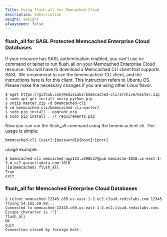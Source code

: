 ```yaml
---
Title: Using flush_all for Memcached Cloud
description: $description
weight: $weight
alwaysopen: false
---
```

### flush\_all for SASL Protected Memcached Enterprise Cloud Databases

If your resource has SASL authentication enabled, you can't use nc
command or telnet to run flush\_all on your Memcached Enterprise Cloud
resource. You will have to download a Memcached CLI client that supports
SASL. We recommend to use the bmemcached-CLI client, and the
instructions here is for this client. This instruction refers to Ubuntu
OS. Please make the necessary changes if you are using other Linux
flavor.

``` {style="border: 2px solid #ddd; background-color: #333; color: #fff; padding: 10px; -webkit-font-smoothing: auto;"}
$ wget https://github.com/RedisLabs/bmemcached-cli/archive/master.zip
$ sudo apt-get install unzip python-pip
$ unzip master.zip -d bmemcached-cli
$ cd bmemcached-cli/bmemcached-cli-master/
$ sudo pip install --upgrade pip
$ sudo pip install . -r requirements.pip
```

Now you can run the flush\_all command using the bmemcached-cli. The
usage is simple:

``` {style="border: 2px solid #ddd; background-color: #333; color: #fff; padding: 10px; -webkit-font-smoothing: auto;"}
bmemcached-cli [user]:[password]@[host]:[port]
```

usage example:

``` {style="border: 2px solid #ddd; background-color: #333; color: #fff; padding: 10px; -webkit-font-smoothing: auto;"}
$ bmemcached-cli memcached-app123:x298k37@pub-memcache-1010.us-east-1-3.4.ec2.garantiadata.com:1010
([B]memcached) flush_all
True
exit
```

### flush\_all for Memcached Enterprise Cloud Databases

``` {style="border: 2px solid #ddd; background-color: #333; color: #fff; padding: 10px; -webkit-font-smoothing: auto;"}
$ telnet memcached-12345.c69.us-east-1-2.ec2.cloud.redislabs.com 12345
Trying 54.165.69.88...
Connected to memcached-12345.c69.us-east-1-2.ec2.cloud.redislabs.com.
Escape character is '^]'.
flush_all
OK
quit
Connection closed by foreign host.
```
